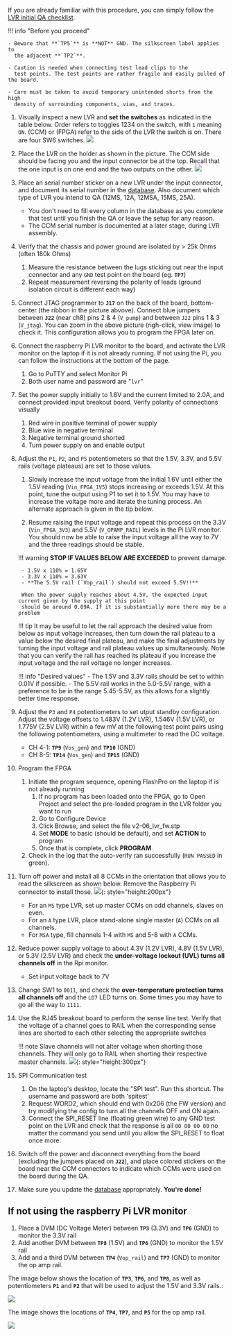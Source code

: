 If you are already familiar with this procedure, you can simply follow the [LVR initial QA checklist](LVR_initial_QA_checklist.pdf).

!!! info "Before you proceed"

    - Beware that **`TP5`** is **NOT** GND. The silkscreen label applies to
      the adjacent **`TP2`**.

    - Caution is needed when connecting test lead clips to the
      test points. The test points are rather fragile and easily pulled of the board.

    - Care must be taken to avoid temporary unintended shorts from the high
      density of surrounding components, vias, and traces.

1. Visually inspect a new LVR and **set the switches** as indicated in the table below.
Order refers to toggles 1234 on the switch, with `1` meaning `ON`. (CCM) or (FPGA) refer to the side
of the LVR the switch is on. There are four SW6 switches.
    ![](table_switches.png)

2. Place the LVR on the holder as shown in the picture. The CCM side should be facing you and the input
connector be at the top. Recall that the one input is on one end and the two outputs on the other.
  ![](lvr_setup_board.jpg)

3. Place an serial number sticker on a new LVR under the input connector, and document its serial number in the
[database](https://docs.google.com/spreadsheets/d/1KjXGhOFzi0SZPsozpKzxGjVtfr4kkS_Hv5EigUwKOj8/edit#gid=1564410083).
Also document which type of LVR you intend to QA (12MS, 12A, 12MSA, 15MS, 25A).

    - You don't need to fill every column in the database as you complete that test until you finish the QA
    or leave the setup for any reason.
    - The CCM serial number is documented at a later stage, during LVR assembly.

4. Verify that the chassis and power ground are isolated by \> 25k Ohms (often 180k Ohms)
    1. Measure the resistance between the lugs sticking out near the input connector and any `GND` test point
    on the board (eg. **`TP7`**)
    2. Repeat measurement reversing the polarity of leads (ground isolation circuit is different each way)

5. Connect JTAG programmer to **`J17`** on the back of the board, bottom-center (the ribbon in the picture
    abvove). Connect blue jumpers between **`J22`** (near ch8) pins 2 & 4 (`V_pump`) and between `J22` pins 1 & 3 (`V_jtag`).
You can zoom in the above picture (righ-click, view image) to check it. This
configuration allows you to program the FPGA later on.

6. Connect the raspberry Pi LVR monitor to the board, and activate the LVR monitor on the laptop if it is
not already running. If not using the Pi, you can follow the instructions at the bottom of the page.
    1. Go to PuTTY and select Monitor Pi
    2. Both user name and password are "`lvr`"

7. Set the power supply initially to 1.6V and the current limited to 2.0A, and connect provided input breakout board.
Verify polarity of connections visually
    1. Red wire in positive terminal of power supply
    2. Blue wire in negative terminal
    3. Negative terminal ground shorted
    4. Turn power supply on and enable output

8. Adjust the `P1`, `P2`, and `P5` potentiometers so that the 1.5V, 3.3V, and 5.5V rails (voltage plateaus) are
set to those values.
    1. Slowly increase the input voltage from the initial 1.6V until either the 1.5V reading (`Vin_FPGA_1V5`) stops increasing or
    exceeds 1.5V. At this point, tune the output using P1 to set it to 1.5V. You may have to increase the voltage
    more and iterate the tuning process. An alternate approach is given in the tip below.

    2. Resume raising the input voltage and repeat this process on the 3.3V (`Vin_FPGA_3V3`) and 5.5V (`V_OPAMP_RAIL`)
    levels in the Pi LVR monitor. You should now be able to raise the input voltage all the way to 7V and the three readings
    should be stable.

    !!! warning
        **STOP IF VALUES BELOW ARE EXCEEDED** to prevent damage.

        - 1.5V x 110% = 1.65V
        - 3.3V x 110% = 3.63V
        - **The 5.5V rail (`Vop_rail`) should not exceed 5.5V!!**

        When the power supply reaches about 4.5V, the expected input current given by the supply at this point
        should be around 0.09A. If it is substantially more there may be a problem

    !!! tip
        It may be useful to let the rail approach the desired value from below as input voltage increases,
        then turn down the rail plateau to a value below the desired final plateau, and make the final
        adjustments by turning the input voltage and rail plateau values up simultaneously. Note that you can
        verify the rail has reached its plateau if you increase the input voltage and the rail voltage no
        longer increases.

    !!! info "Desired values"
        - The 1.5V and 3.3V rails should be set to within 0.01V if possible.
        - The 5.5V rail works in the 5.0-5.5V range, with a
        preference to be in the range 5.45-5.5V, as this allows for a slightly better time response.

9. Adjust the `P3` and `P4` potentiometers to set utput standby configuration. Adjust the voltage offsets to
1.483V (1.2V LVR), 1.546V (1.5V LVR), or 1.775V (2.5V LVR) within a few mV at the
    following test point pairs using the following potentiometers, using a multimeter to read the DC voltage.

    - CH 4-1: **`TP9`** (`Vos_gen`) and **`TP10`** (GND)
    - CH 8-5: **`TP14`** (`Vos_gen`) and **`TP15`** (GND)


10. Program the FPGA
    1. Initiate the program sequence, opening FlashPro on the laptop if is not already running
        1. If no program has been loaded onto the FPGA, go to Open Project and select the pre-loaded
        program in the LVR folder you want to run
        2. Go to Configure Device
        3. Click Browse, and select the file v2-06_lvr_fw.stp
        4. Set **MODE** to basic (should be default), and set **ACTION** to program
        5. Once that is complete, click **PROGRAM**
    2. Check in the log that the auto-verify ran successfully (`RUN PASSED` in green).

11. Turn off power and install all 8 CCMs in the orientation that allows you to read the silkscreen as shown below.
Remove the Raspberry Pi connector to install those.
  ![](ccm_board.jpg){: style="height:200px"}
    - For an `MS` type LVR, set up master CCMs on odd channels, slaves on even.
    - For an `A` type LVR, place stand-alone single master (`A`) CCMs on all channels.
    - For `MSA` type, fill channels 1-4 with `MS` and 5-8 with `A` CCMs.


12. Reduce power supply voltage to about 4.3V (1.2V LVR), 4.8V (1.5V LVR), or 5.3V (2.5V LVR) and check the **under-voltage lockout (UVL) turns all channels off**
in the Rpi monitor.
    - Set input voltage back to 7V

13. Change SW1 to `0011`, and check the **over-temperature protection turns all channels off** and the `LD7` LED turns on. Some times you may have to go all the way to `1111`.

12. Use the RJ45 breakout board to perform the sense line test.
    Verify that the voltage of a channel goes to RAIL when the corresponding sense
    lines are shorted to each other selecting the appropriate switches

    !!! note
        Slave channels will not alter voltage when shorting those channels.
        They will only go to RAIL when shorting their respective master channels.
    ![](sense_line_board.jpg){: style="height:300px"}

13. SPI Communication test
    1. On the laptop's desktop, locate the "SPI test". Run this shortcut. The username and password are both 'spitest'
    2. Request WORD2, which should end with 0x206 (the FW version) and try modifying the config to turn all the channels OFF and ON again.
    4. Connect the SPI_RESET line (floating green wire) to any GND test point on the LVR and check that the response is all `00 00 00 00`
    no matter the command you send until you allow the SPI_RESET to float once more.

14. Switch off the power and disconnect everything from the board (excluding the jumpers placed on **`J22`**),
and place colored stickers on the board near the CCM connectors to indicate which CCMs were used on the board
during the QA.

15. Make sure you update the
[database](https://docs.google.com/spreadsheets/d/1KjXGhOFzi0SZPsozpKzxGjVtfr4kkS_Hv5EigUwKOj8/edit#gid=1564410083)
appropriately. **You're done!**


## If not using the raspberry Pi LVR monitor

1. Place a DVM (DC Voltage Meter) between **`TP3`** (3.3V) and **`TP6`** (GND)
   to monitor the 3.3V rail
2. Add another DVM between **`TP8`** (1.5V) and **`TP6`** (GND) to monitor the 1.5V rail
3. Add and a third DVM between **`TP4`** (`Vop_rail`) and **`TP7`** (GND) to
   monitor the op amp rail.

The image below shows the location of **`TP3`**, **`TP6`**, and **`TP8`**,
as well as potentiometers **`P1`** and **`P2`** that will be used to adjust the
1.5V and 3.3V rails.:

![](lvr_qa1.png)

The image shows the locations of **`TP4`**, **`TP7`**, and **`P5`** for the op amp rail.

![](lvr_qa2.png)

